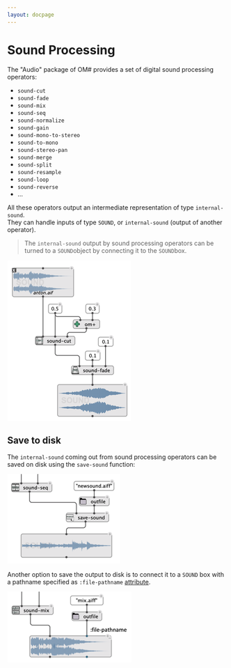 ```yaml
---
layout: docpage
---
```


# Sound Processing

The "Audio" package of OM# provides a set of digital sound processing operators: 
- `sound-cut`
- `sound-fade`
- `sound-mix`
- `sound-seq`
- `sound-normalize`
- `sound-gain`
- `sound-mono-to-stereo`
- `sound-to-mono`
- `sound-stereo-pan`
- `sound-merge`
- `sound-split` 
- `sound-resample`
- `sound-loop` 
- `sound-reverse`
- ...

All these operators output an intermediate representation of type `internal-sound`.    
They can handle inputs of type `SOUND`, or `internal-sound` (output of another operator). 

> The `internal-sound` output by sound processing operators can be turned to a `SOUND`object by connecting it to the `SOUND`box. 

<img src="sound-processing_img/dsp.png"> 

## Save to disk

The `internal-sound` coming out from sound processing operators can be saved on disk using the `save-sound` function:

<img src="sound-processing_img/save-sound.png"> 

Another option to save the output to disk is to connect it to a `SOUND` box with a pathname specified as `:file-pathname` [attribute](sound#parameters).

<img src="sound-processing_img/file-pathname.png">